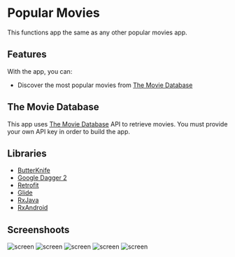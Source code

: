# Popular Movies

This functions app the same as any other popular movies app.

## Features

With the app, you can:
* Discover the most popular movies from [The Movie Database](https://www.themoviedb.org/documentation/api)

## The Movie Database

This app uses [The Movie Database](https://www.themoviedb.org/documentation/api) API to retrieve movies.
You must provide your own API key in order to build the app.

## Libraries

* [ButterKnife](https://github.com/JakeWharton/butterknife)
* [Google Dagger 2](https://github.com/square/dagger)
* [Retrofit](https://github.com/square/retrofit)
* [Glide](https://github.com/bumptech/glide)
* [RxJava](https://github.com/ReactiveX/RxJava)
* [RxAndroid](https://github.com/ReactiveX/RxAndroid.git)

## Screenshoots

![screen](../master/screen/moviesmain.png)
![screen](../master/screen/discover.png)
![screen](../master/screen/detailheader.png)
![screen](../master/screen/detailfooter.png)
![screen](../master/screen/favorites.png)
